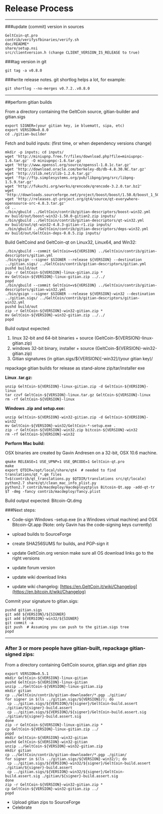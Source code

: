 Release Process
====================

* * *

###update (commit) version in sources


	GeltCoin-qt.pro
	contrib/verifysfbinaries/verify.sh
	doc/README*
	share/setup.nsi
	src/clientversion.h (change CLIENT_VERSION_IS_RELEASE to true)

###tag version in git

	git tag -a v0.8.0

###write release notes. git shortlog helps a lot, for example:

	git shortlog --no-merges v0.7.2..v0.8.0

* * *

##perform gitian builds

 From a directory containing the GeltCoin source, gitian-builder and gitian.sigs
  
	export SIGNER=(your gitian key, ie bluematt, sipa, etc)
	export VERSION=0.8.0
	cd ./gitian-builder

 Fetch and build inputs: (first time, or when dependency versions change)

	mkdir -p inputs; cd inputs/
	wget 'http://miniupnp.free.fr/files/download.php?file=miniupnpc-1.6.tar.gz' -O miniupnpc-1.6.tar.gz
	wget 'http://www.openssl.org/source/openssl-1.0.1c.tar.gz'
	wget 'http://download.oracle.com/berkeley-db/db-4.8.30.NC.tar.gz'
	wget 'http://zlib.net/zlib-1.2.6.tar.gz'
	wget 'ftp://ftp.simplesystems.org/pub/libpng/png/src/libpng-1.5.9.tar.gz'
	wget 'http://fukuchi.org/works/qrencode/qrencode-3.2.0.tar.bz2'
	wget 'http://downloads.sourceforge.net/project/boost/boost/1.50.0/boost_1_50_0.tar.bz2'
	wget 'http://releases.qt-project.org/qt4/source/qt-everywhere-opensource-src-4.8.3.tar.gz'
	cd ..
	./bin/gbuild ../GeltCoin/contrib/gitian-descriptors/boost-win32.yml
	mv build/out/boost-win32-1.50.0-gitian2.zip inputs/
	./bin/gbuild ../GeltCoin/contrib/gitian-descriptors/qt-win32.yml
	mv build/out/qt-win32-4.8.3-gitian-r1.zip inputs/
	./bin/gbuild ../GeltCoin/contrib/gitian-descriptors/deps-win32.yml
	mv build/out/GeltCoin-deps-0.0.5.zip inputs/

 Build GeltCoind and GeltCoin-qt on Linux32, Linux64, and Win32:
  
	./bin/gbuild --commit GeltCoin=v${VERSION} ../GeltCoin/contrib/gitian-descriptors/gitian.yml
	./bin/gsign --signer $SIGNER --release ${VERSION} --destination ../gitian.sigs/ ../GeltCoin/contrib/gitian-descriptors/gitian.yml
	pushd build/out
	zip -r GeltCoin-${VERSION}-linux-gitian.zip *
	mv GeltCoin-${VERSION}-linux-gitian.zip ../../
	popd
	./bin/gbuild --commit GeltCoin=v${VERSION} ../GeltCoin/contrib/gitian-descriptors/gitian-win32.yml
	./bin/gsign --signer $SIGNER --release ${VERSION}-win32 --destination ../gitian.sigs/ ../GeltCoin/contrib/gitian-descriptors/gitian-win32.yml
	pushd build/out
	zip -r GeltCoin-${VERSION}-win32-gitian.zip *
	mv GeltCoin-${VERSION}-win32-gitian.zip ../../
	popd

  Build output expected:

  1. linux 32-bit and 64-bit binaries + source (GeltCoin-${VERSION}-linux-gitian.zip)
  2. windows 32-bit binary, installer + source (GeltCoin-${VERSION}-win32-gitian.zip)
  3. Gitian signatures (in gitian.sigs/${VERSION}[-win32]/(your gitian key)/

repackage gitian builds for release as stand-alone zip/tar/installer exe

**Linux .tar.gz:**

	unzip GeltCoin-${VERSION}-linux-gitian.zip -d GeltCoin-${VERSION}-linux
	tar czvf GeltCoin-${VERSION}-linux.tar.gz GeltCoin-${VERSION}-linux
	rm -rf GeltCoin-${VERSION}-linux

**Windows .zip and setup.exe:**

	unzip GeltCoin-${VERSION}-win32-gitian.zip -d GeltCoin-${VERSION}-win32
	mv GeltCoin-${VERSION}-win32/GeltCoin-*-setup.exe .
	zip -r GeltCoin-${VERSION}-win32.zip bitcoin-${VERSION}-win32
	rm -rf GeltCoin-${VERSION}-win32

**Perform Mac build:**

  OSX binaries are created by Gavin Andresen on a 32-bit, OSX 10.6 machine.

	qmake RELEASE=1 USE_UPNP=1 USE_QRCODE=1 GeltCoin-qt.pro
	make
	export QTDIR=/opt/local/share/qt4  # needed to find translations/qt_*.qm files
	T=$(contrib/qt_translations.py $QTDIR/translations src/qt/locale)
	python2.7 share/qt/clean_mac_info_plist.py
	python2.7 contrib/macdeploy/macdeployqtplus Bitcoin-Qt.app -add-qt-tr $T -dmg -fancy contrib/macdeploy/fancy.plist

 Build output expected: Bitcoin-Qt.dmg

###Next steps:

* Code-sign Windows -setup.exe (in a Windows virtual machine) and
  OSX Bitcoin-Qt.app (Note: only Gavin has the code-signing keys currently)

* upload builds to SourceForge

* create SHA256SUMS for builds, and PGP-sign it

* update GeltCoin.org version
  make sure all OS download links go to the right versions

* update forum version

* update wiki download links

* update wiki changelog: [https://en.GeltCoin.it/wiki/Changelog](https://en.bitcoin.it/wiki/Changelog)

Commit your signature to gitian.sigs:

	pushd gitian.sigs
	git add ${VERSION}/${SIGNER}
	git add ${VERSION}-win32/${SIGNER}
	git commit -a
	git push  # Assuming you can push to the gitian.sigs tree
	popd

-------------------------------------------------------------------------

### After 3 or more people have gitian-built, repackage gitian-signed zips:

From a directory containing GeltCoin source, gitian.sigs and gitian zips

	export VERSION=0.5.1
	mkdir GeltCoin-${VERSION}-linux-gitian
	pushd GeltCoin-${VERSION}-linux-gitian
	unzip ../GeltCoin-${VERSION}-linux-gitian.zip
	mkdir gitian
	cp ../GeltCoin/contrib/gitian-downloader/*.pgp ./gitian/
	for signer in $(ls ../gitian.sigs/${VERSION}/); do
	 cp ../gitian.sigs/${VERSION}/${signer}/GeltCoin-build.assert ./gitian/${signer}-build.assert
	 cp ../gitian.sigs/${VERSION}/${signer}/GeltCoin-build.assert.sig ./gitian/${signer}-build.assert.sig
	done
	zip -r GeltCoin-${VERSION}-linux-gitian.zip *
	cp GeltCoin-${VERSION}-linux-gitian.zip ../
	popd
	mkdir GeltCoin-${VERSION}-win32-gitian
	pushd GeltCoin-${VERSION}-win32-gitian
	unzip ../GeltCoin-${VERSION}-win32-gitian.zip
	mkdir gitian
	cp ../GeltCoin/contrib/gitian-downloader/*.pgp ./gitian/
	for signer in $(ls ../gitian.sigs/${VERSION}-win32/); do
	 cp ../gitian.sigs/${VERSION}-win32/${signer}/GeltCoin-build.assert ./gitian/${signer}-build.assert
	 cp ../gitian.sigs/${VERSION}-win32/${signer}/GeltCoin-build.assert.sig ./gitian/${signer}-build.assert.sig
	done
	zip -r GeltCoin-${VERSION}-win32-gitian.zip *
	cp GeltCoin-${VERSION}-win32-gitian.zip ../
	popd

- Upload gitian zips to SourceForge
- Celebrate 

